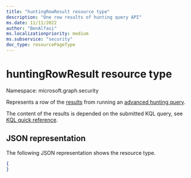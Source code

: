 ```yaml
---
title: "huntingRowResult resource type"
description: "One row results of hunting query API"
ms.date: 11/11/2022
author: "BenAlfasi"
ms.localizationpriority: medium
ms.subservice: "security"
doc_type: resourcePageType
---
```


# huntingRowResult resource type

Namespace: microsoft.graph.security

Represents a row of the [results](../resources/security-huntingqueryresults.md) from running an [advanced hunting query](../api/security-security-runhuntingquery.md).

The content of the results is depended on the submitted KQL query, see [KQL quick reference](/azure/data-explorer/kql-quick-reference).


## JSON representation
The following JSON representation shows the resource type.
<!-- {
  "blockType": "resource",
  "@odata.type": "microsoft.graph.security.huntingRowResult",
  "openType": true
}
-->
``` json
{
}
```
